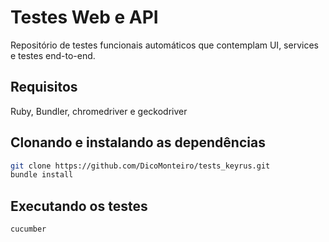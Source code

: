 # Testes Web e API

Repositório de testes funcionais automáticos que contemplam UI, services e testes end-to-end.

## Requisitos

Ruby, Bundler, chromedriver e geckodriver

## Clonando e instalando as dependências

```bash
git clone https://github.com/DicoMonteiro/tests_keyrus.git
bundle install
```

## Executando os testes

```bash
cucumber
```
